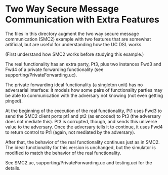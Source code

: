 Two Way Secure Message Communication with Extra Features
=====================================================================

The files in this directory augment the two way secure message
communication (SMC2) example with two features that are
somewhat artificial, but are useful for understanding how the
UC DSL works.

(First understand how SMC2 works before studying this example.)

The real functionality has an extra party, Pt3, plus two
instances Fwd3 and Fwd4 of a private forwarding functionality
(see supporting/PrivateForwarding.uc).

The private forwarding ideal functionality (a singleton unit) has no
adversarial interface: it models how some pairs of functionality
parties may be able to communication with the adversary not knowing
(not even getting pinged).

At the beginning of the execution of the real functionality, Pt1 uses
Fwd3 to send the SMC2 client ports pt1 and pt2 (as encoded) to Pt3
(the adversary does not mediate this). Pt3 is corrupted, though, and
sends this universe value to the adversary. Once the adversary tells
it to continue, it uses Fwd4 to return control to Pt1 (again, not
mediated by the adversary).

After that, the behavior of the real functionality continues just as
in SMC2. The ideal functionality for this version is unchanged, but
the simulator is modified to match the behavior of the real
functionality.

See SMC2.uc, supporting/PrivateForwarding.uc and testing.uci for
the details.

